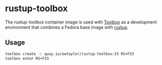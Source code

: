 rustup-toolbox
==============

The rustup-toolbox container image is used with
[Toolbox](https://github.com/containers/toolbox) as a development environment that combines a Fedora base image with [rustup](https://rustup.rs/).

Usage
-----

``` bash
toolbox create -c quay.io/owtaylor/rustup-toolbox:33 RS+F33
toolbox enter RS+F33
```
